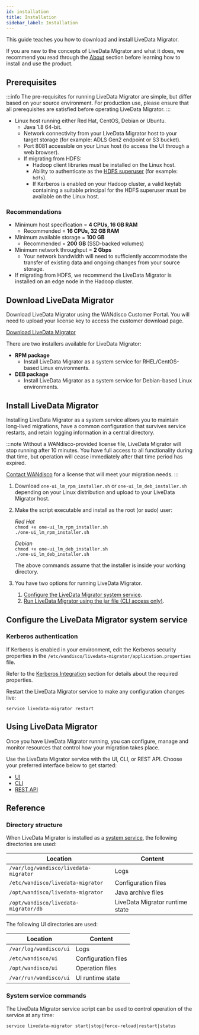 ```yaml
---
id: installation
title: Installation
sidebar_label: Installation
---
```


This guide teaches you how to download and install LiveData Migrator.

If you are new to the concepts of LiveData Migrator and what it does, we recommend you read through the [About](./about.md) section before learning how to install and use the product.

## Prerequisites

:::info
The pre-requisites for running LiveData Migrator are simple, but differ based on your source environment. For production use, please ensure that all prerequisites are satisfied before operating LiveData Migrator.
:::

* Linux host running either Red Hat, CentOS, Debian or Ubuntu.
  * Java 1.8 64-bit.
  * Network connectivity from your LiveData Migrator host to your target storage (for example: ADLS Gen2 endpoint or S3 bucket).
  * Port 8081 accessible on your Linux host (to access the UI through a web browser).
  * If migrating from HDFS:
    * Hadoop client libraries must be installed on the Linux host.
    * Ability to authenticate as the [HDFS superuser](https://hadoop.apache.org/docs/current/hadoop-project-dist/hadoop-hdfs/HdfsPermissionsGuide.html#The_Super-User) (for example: `hdfs`).
    * If Kerberos is enabled on your Hadoop cluster, a valid keytab containing a suitable principal for the HDFS superuser must be available on the Linux host.

### Recommendations

* Minimum host specification = **4 CPUs, 16 GB RAM**
  * Recommended = **16 CPUs, 32 GB RAM**
* Minimum available storage = **100 GB**
  * Recommended = **200 GB** (SSD-backed volumes)
* Minimum network throughput = **2 Gbps**
  * Your network bandwidth will need to sufficiently accommodate the transfer of existing data and ongoing changes from your source storage.
* If migrating from HDFS, we recommend the LiveData Migrator is installed on an edge node in the Hadoop cluster.

## Download LiveData Migrator

Download LiveData Migrator using the WANdisco Customer Portal. You will need to upload your license key to access the customer download page.

<div class="download">
<a href="https://customer.wandisco.com">Download LiveData Migrator</a>
</div>

There are two installers available for LiveData Migrator:

* **RPM package**
  * Install LiveData Migrator as a system service for RHEL/CentOS-based Linux environments.
* **DEB package**
  * Install LiveData Migrator as a system service for Debian-based Linux environments.

## Install LiveData Migrator

Installing LiveData Migrator as a system service allows you to maintain long-lived migrations, have a common configuration that survives service restarts, and retain logging information in a central directory.

:::note
Without a WANdisco-provided license file, LiveData Migrator will stop running after 10 minutes. You have full access to all functionality during that time, but operation will cease immediately after that time period has expired.

[Contact WANdisco](https://www.wandisco.com) for a license that will meet your migration needs.
:::

1. Download `one-ui_lm_rpm_installer.sh` or `one-ui_lm_deb_installer.sh` depending on your Linux distribution and upload to your LiveData Migrator host.

1. Make the script executable and install as the root (or sudo) user:

   _Red Hat_  
   `chmod +x one-ui_lm_rpm_installer.sh`  
   `./one-ui_lm_rpm_installer.sh`  

   _Debian_  
   `chmod +x one-ui_lm_deb_installer.sh`  
   `./one-ui_lm_deb_installer.sh`  

   The above commands assume that the installer is inside your working directory.

1. You have two options for running LiveData Migrator.

   1. [Configure the LiveData Migrator system service](#configure-the-livedata-migrator-system-service).
   1. [Run LiveData Migrator using the jar file (CLI access only)](./operation-cli.md#using-the-livedata-migrator-jar-optional).

## Configure the LiveData Migrator system service

### Kerberos authentication

If Kerberos is enabled in your environment, edit the Kerberos security properties in the `/etc/wandisco/livedata-migrator/application.properties` file.

Refer to the [Kerberos Integration](./configuration.md#kerberos-integration) section for details about the required properties.

Restart the LiveData Migrator service to make any configuration changes live:

`service livedata-migrator restart`

## Using LiveData Migrator

Once you have LiveData Migrator running, you can configure, manage and monitor resources that control how your migration takes place.

Use the LiveData Migrator service with the UI, CLI, or REST API. Choose your preferred interface below to get started:

* [UI](./operation-ui.md)
* [CLI](./operation-cli.md)
* [REST API](./api-reference.md)

## Reference

### Directory structure

When LiveData Migrator is installed as a [system service](#option-2-system-service), the following directories are used:

| Location | Content |
|---|---|
| `/var/log/wandisco/livedata-migrator` | Logs |
| `/etc/wandisco/livedata-migrator` | Configuration files |
| `/opt/wandisco/livedata-migrator` | Java archive files |
| `/opt/wandisco/livedata-migrator/db` | LiveData Migrator runtime state |

The following UI directories are used:

| Location | Content |
|---|---|
| `/var/log/wandisco/ui` | Logs |
| `/etc/wandisco/ui` | Configuration files |
| `/opt/wandisco/ui` | Operation files |
| `/var/run/wandisco/ui` | UI runtime state |

### System service commands

The LiveData Migrator service script can be used to control operation of the service at any time:

`service livedata-migrator start|stop|force-reload|restart|status`
